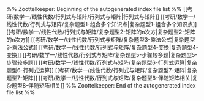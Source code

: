 %% Zoottelkeeper: Beginning of the autogenerated index file list  %%
 [[考研/数学一/线性代数/行列式与矩阵/行列式与矩阵|行列式与矩阵]]
 [[考研/数学一/线性代数/行列式与矩阵/复杂题型1-组合多个知识点|复杂题型1-组合多个知识点]]
 [[考研/数学一/线性代数/行列式与矩阵/复杂题型2-矩阵的n次方|复杂题型2-矩阵的n次方]]
 [[考研/数学一/线性代数/行列式与矩阵/复杂题型3-乘法公式|复杂题型3-乘法公式]]
 [[考研/数学一/线性代数/行列式与矩阵/复杂题型4-变换|复杂题型4-变换]]
 [[考研/数学一/线性代数/行列式与矩阵/复杂题型5-步骤较多题|复杂题型5-步骤较多题]]
 [[考研/数学一/线性代数/行列式与矩阵/复杂题型6-行列式运算|复杂题型6-行列式运算]]
 [[考研/数学一/线性代数/行列式与矩阵/复杂题型7-矩阵|复杂题型7-矩阵]]
 [[考研/数学一/线性代数/行列式与矩阵/复杂题型8-伴随矩阵相关|复杂题型8-伴随矩阵相关]]
%% Zoottelkeeper: End of the autogenerated index file list  %%
